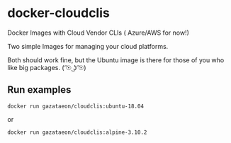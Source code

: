 # docker-cloudclis

Docker Images with Cloud Vendor CLIs ( Azure/AWS for now!)

Two simple Images for managing your cloud platforms.

Both should work fine, but the Ubuntu image is there for those of you who like big packages. ( ͡☉ ͜ʖ ͡☉)

## Run examples

```docker
docker run gazataeon/cloudclis:ubuntu-18.04
```

or

```docker
docker run gazataeon/cloudclis:alpine-3.10.2
```
